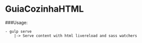 # GuiaCozinhaHTML

###Usage:

    - gulp serve
        |-> Serve content with html livereload and sass watchers
